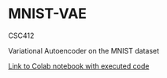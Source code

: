 # MNIST-VAE
 CSC412
 
 Variational Autoencoder on the MNIST dataset

[Link to Colab notebook with executed code](https://colab.research.google.com/drive/1owcqMAuW4LhaiKjOAydarWZQ0gzWH0O0?usp=sharing)
